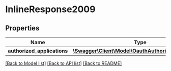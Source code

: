 # InlineResponse2009

## Properties
Name | Type | Description | Notes
------------ | ------------- | ------------- | -------------
**authorized_applications** | [**\Swagger\Client\Model\OauthAuthorizedApplication[]**](OauthAuthorizedApplication.md) |  | [optional] 

[[Back to Model list]](../README.md#documentation-for-models) [[Back to API list]](../README.md#documentation-for-api-endpoints) [[Back to README]](../README.md)


